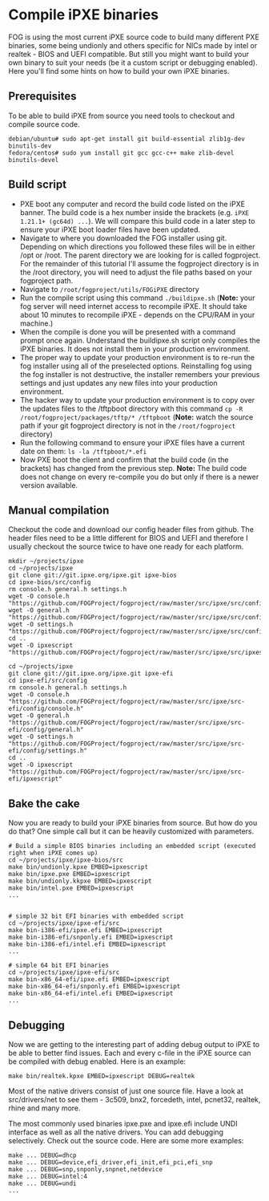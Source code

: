 # Compile iPXE binaries

FOG is using the most current iPXE source code to build many different
PXE binaries, some being undionly and others specific for NICs made by
intel or realtek - BIOS and UEFI compatible. But still you might want to
build your own binary to suit your needs (be it a custom script or
debugging enabled). Here you\'ll find some hints on how to build your
own iPXE binaries.

## Prerequisites

To be able to build iPXE from source you need tools to checkout and
compile source code.

    debian/ubuntu# sudo apt-get install git build-essential zlib1g-dev binutils-dev
    fedora/centos# sudo yum install git gcc gcc-c++ make zlib-devel binutils-devel

## Build script

-   PXE boot any computer and record the build code listed on the iPXE
    banner. The build code is a hex number inside the brackets (e.g.
    `iPXE 1.21.1+ (gc64d) ...`). We will compare this build code in a
    later step to ensure your iPXE boot loader files have been updated.
-   Navigate to where you downloaded the FOG installer using git.
    Depending on which directions you followed these files will be in
    either /opt or /root. The parent directory we are looking for is
    called fogproject. For the remainder of this tutorial I'll assume
    the fogproject directory is in the /root directory, you will need to
    adjust the file paths based on your fogproject path.
-   Navigate to `/root/fogproject/utils/FOGiPXE` directory
-   Run the compile script using this command `./buildipxe.sh`
    (**Note:** your fog server will need internet access to recompile
    iPXE. It should take about 10 minutes to recompile iPXE - depends on
    the CPU/RAM in your machine.)
-   When the compile is done you will be presented with a command prompt
    once again. Understand the buildipxe.sh script only compiles the
    iPXE binaries. It does not install them in your production
    environment.
-   The proper way to update your production environment is to re-run
    the fog installer using all of the preselected options. Reinstalling
    fog using the fog installer is not destructive, the installer
    remembers your previous settings and just updates any new files into
    your production environment.
-   The hacker way to update your production environment is to copy over
    the updates files to the /tftpboot directory with this command
    `cp -R /root/fogproject/packages/tftp/* /tftpboot` (**Note:** watch
    the source path if your git fogproject directory is not in the
    `/root/fogproject` directory)
-   Run the following command to ensure your iPXE files have a current
    date on them: `ls -la /tftpboot/*.efi`
-   Now PXE boot the client and confirm that the build code (in the
    brackets) has changed from the previous step. **Note:** The build
    code does not change on every re-compile you do but only if there is
    a newer version available.

## Manual compilation

Checkout the code and download our config header files from github. The
header files need to be a little different for BIOS and UEFI and
therefore I usually checkout the source twice to have one ready for each
platform.

    mkdir ~/projects/ipxe
    cd ~/projects/ipxe
    git clone git://git.ipxe.org/ipxe.git ipxe-bios
    cd ipxe-bios/src/config
    rm console.h general.h settings.h
    wget -O console.h "https://github.com/FOGProject/fogproject/raw/master/src/ipxe/src/config/console.h"
    wget -O general.h "https://github.com/FOGProject/fogproject/raw/master/src/ipxe/src/config/general.h"
    wget -O settings.h "https://github.com/FOGProject/fogproject/raw/master/src/ipxe/src/config/settings.h"
    cd ..
    wget -O ipxescript "https://github.com/FOGProject/fogproject/raw/master/src/ipxe/src/ipxescript"

    cd ~/projects/ipxe
    git clone git://git.ipxe.org/ipxe.git ipxe-efi
    cd ipxe-efi/src/config
    rm console.h general.h settings.h
    wget -O console.h "https://github.com/FOGProject/fogproject/raw/master/src/ipxe/src-efi/config/console.h"
    wget -O general.h "https://github.com/FOGProject/fogproject/raw/master/src/ipxe/src-efi/config/general.h"
    wget -O settings.h "https://github.com/FOGProject/fogproject/raw/master/src/ipxe/src-efi/config/settings.h"
    cd ..
    wget -O ipxescript "https://github.com/FOGProject/fogproject/raw/master/src/ipxe/src-efi/ipxescript"

## Bake the cake

Now you are ready to build your iPXE binaries from source. But how do
you do that? One simple call but it can be heavily customized with
parameters.

    # Build a simple BIOS binaries including an embedded script (executed right when iPXE comes up)
    cd ~/projects/ipxe/ipxe-bios/src
    make bin/undionly.kpxe EMBED=ipxescript
    make bin/ipxe.pxe EMBED=ipxescript
    make bin/undionly.kkpxe EMBED=ipxescript
    make bin/intel.pxe EMBED=ipxescript
    ...


    # simple 32 bit EFI binaries with embedded script
    cd ~/projects/ipxe/ipxe-efi/src
    make bin-i386-efi/ipxe.efi EMBED=ipxescript
    make bin-i386-efi/snponly.efi EMBED=ipxescript
    make bin-i386-efi/intel.efi EMBED=ipxescript
    ...

    # simple 64 bit EFI binaries
    cd ~/projects/ipxe/ipxe-efi/src
    make bin-x86_64-efi/ipxe.efi EMBED=ipxescript
    make bin-x86_64-efi/snponly.efi EMBED=ipxescript
    make bin-x86_64-efi/intel.efi EMBED=ipxescript
    ...

## Debugging

Now we are getting to the interesting part of adding debug output to
iPXE to be able to better find issues. Each and every c-file in the iPXE
source can be compiled with debug enabled. Here is an example:

    make bin/realtek.kpxe EMBED=ipxescript DEBUG=realtek

Most of the native drivers consist of just one source file. Have a look
at src/drivers/net to see them - 3c509, bnx2, forcedeth, intel, pcnet32,
realtek, rhine and many more.

The most commonly used binaries ipxe.pxe and ipxe.efi include UNDI
interface as well as all the native drivers. You can add debugging
selectively. Check out the source code. Here are some more examples:

    make ... DEBUG=dhcp
    make ... DEBUG=device,efi_driver,efi_init,efi_pci,efi_snp
    make ... DEBUG=snp,snponly,snpnet,netdevice
    make ... DEBUG=intel:4
    make ... DEBUG=undi
    ...
